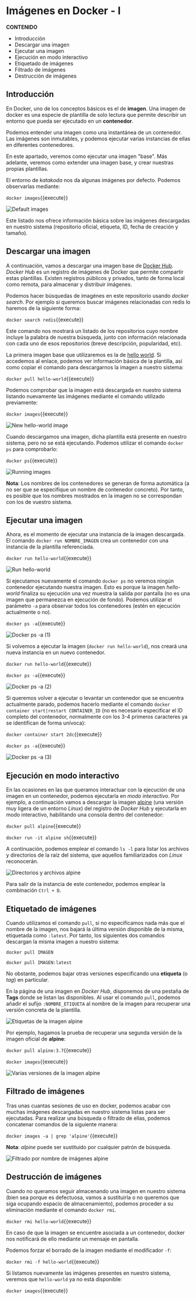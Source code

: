 
# Imágenes en Docker - I

**CONTENIDO**

- Introducción
- Descargar una imagen
- Ejecutar una imagen
- Ejecución en modo interactivo
- Etiquetado de imágenes
- Filtrado de imágenes
- Destrucción de imágenes



## Introducción

En Docker, uno de los conceptos básicos es el de **imagen**. Una imagen de docker es una especie de plantilla de solo lectura que permite describir un entorno que pueda ser ejecutado en un **contenedor**.

Podemos entender una imagen como una instantánea de un contenedor. Las imágenes son inmutables, y podemos ejecutar varias instancias de ellas en diferentes contenedores.

En este apartado, veremos como ejecutar una imagen "base". Más adelante, veremos como extender una imagen base, y crear nuestras propias plantillas.

El entorno de *katakoda* nos da algunas imágenes por defecto. Podemos observarlas mediante:

`docker images`{{execute}}

![Default images](./assets/default_images.png)

Este listado nos ofrece información básica sobre las imágenes descargadas en nuestro sistema (repositorio oficial, etiqueta, ID, fecha de creación y tamaño).



## Descargar una imagen

A continuación, vamos a descargar una imagen base de [Docker Hub](https://hub.docker.com/). *Docker Hub* es un registro de imágenes de Docker que permite compartir estas plantillas. Existen registros públicos y privados, tanto de forma local como remota, para almacenar y distribuir imágenes.

Podemos hacer búsquedas de imagénes en este repositorio usando *docker search*. Por ejemplo si queremos buscar imágenes relacionadas con redis lo haremos de la siguiente forma:

`docker search redis`{{execute}}

Este comando nos mostrará un listado de los repositorios cuyo nombre incluye la palabra de nuestra búsqueda, junto con información relacionada con cada uno de esos repositorios (breve descripción, popularidad, etc).

La primera imagen base que utilizaremos es la de [hello world](https://hub.docker.com/_/hello-world). Si accedemos al enlace, podemos ver información básica de la plantilla, así como copiar el comando para descargarnos la imagen a nuestro sistema:

`docker pull hello-world`{{execute}}

Podemos comprobar que la imagen está descargada en nuestro sistema listando nuevamente las imágenes mediante el comando utilizado previamente:

`docker images`{{execute}}

![New hello-world image](./assets/hello-world_image.png)

Cuando descargamos una imagen, dicha plantilla está presente en nuestro sistema, pero no se está ejecutando. Podemos utilizar el comando `docker ps` para comprobarlo:

`docker ps`{{execute}}

![Running images](./assets/docker_ps.png)

**Nota**: Los nombres de los contenedores se generan de forma automática (a no ser que se especifique un nombre de contenedor concreto). Por tanto, es posible que los nombres mostrados en la imagen no se correspondan con los de vuestro sistema.



## Ejecutar una imagen

Ahora, es el momento de ejecutar una instancia de la imagen descargada. El comando `docker run NOMBRE_IMAGEN` crea un contenedor con una instancia de la plantilla referenciada.

`docker run hello-world`{{execute}}

![Run hello-world](./assets/docker_run_hello-world.png)

Si ejecutamos nuevamente el comando `docker ps` no veremos ningún contenedor ejecutando nuestra imagen. Esto es porque la imagen *hello-world* finaliza su ejecución una vez muestra la salida por pantalla (no es una imagen que permanezca en ejecución de fondo). Podemos utilizar el parámetro `-a` para observar todos los contenedores (estén en ejecución actualmente o no).

`docker ps -a`{{execute}}

![Docker ps -a (1)](./assets/docker_ps_-a_1.png)

Si volvemos a ejecutar la imagen (`docker run hello-world`), nos creará una nueva instancia en un nuevo contenedor.

`docker run hello-world`{{execute}}

`docker ps -a`{{execute}}

![Docker ps -a (2)](./assets/docker_ps_-a_2.png)

Si queremos volver a ejecutar o levantar un contenedor que se encuentra actualmente parado, podemos hacerlo mediante el comando `docker container start|restart CONTAINER_ID` (no es necesario especificar el ID completo del contenedor, normalmente con los 3-4 primeros caracteres ya se identifican de forma unívoca):

`docker container start 2dc`{{execute}}

`docker ps -a`{{execute}}

![Docker ps -a (3)](./assets/docker_ps_-a_3.png)



## Ejecución en modo interactivo

En las ocasiones en las que queramos interactuar con la ejecución de una imagen en un contenedor, podemos ejecutarla en *modo interactivo*. Por ejemplo, a continuación vamos a descargar la imagen [alpine](https://hub.docker.com/_/alpine) (una versión muy ligera de un entorno *Linux*) del registro de *Docker Hub* y ejecutarla en modo interactivo, habilitando una consola dentro del contenedor:

`docker pull alpine`{{execute}}

`docker run -it alpine sh`{{execute}}

A continuación, podemos emplear el comando `ls -l` para listar los archivos y directorios de la raíz del sistema, que aquellos familiarizados con *Linux* reconocerán.

![Directorios y archivos *alpine*](./assets/alpine_ls-l.png)

Para salir de la instancia de este contenedor, podemos emplear la combinación `Ctrl + D`.



## Etiquetado de imágenes

Cuando utilizamos el comando `pull`, si no especificamos nada más que el nombre de la imagen, nos bajará la última versión disponible de la misma, etiquetada como `:latest`. Por tanto, los siguientes dos comandos descargan la misma imagen a nuestro sistema:

`docker pull IMAGEN`

`docker pull IMAGEN:latest`

No obstante, podemos bajar otras versiones especificando una **etiqueta** (o *tag*) en particular.

En la página de una imagen en *Docker Hub*, disponemos de una pestaña de **Tags** donde se listan las disponibles. Al usar el comando `pull`, podemos añadir el sufijo `:NOMBRE_ETIQUETA` al nombre de la imagen para recuperar una versión concreta de la plantilla.

![Etiquetas de la imagen *alpine*](./assets/alpine_tags.png)

Por ejemplo, hagamos la prueba de recuperar una segunda versión de la imagen oficial de **alpine**:

`docker pull alpine:3.7`{{execute}}

`docker images`{{execute}}

![Varias versiones de la imagen *alpine*](./assets/alpine_images.png)



## Filtrado de imágenes

Tras unas cuantas sesiones de uso en docker, podemos acabar con muchas imágenes descargadas en nuestro sistema listas para ser ejecutadas. Para realizar una búsqueda o filtrado de ellas, podemos concatenar comandos de la siguiente manera:

`docker images -a | grep 'alpine'`{{execute}}

**Nota**: *alpine* puede ser sustituído por cualquier patrón de búsqueda.

![Filtrado por nombre de imágenes *alpine*](./assets/alpine_grep.png)



## Destrucción de imágenes

Cuando no queramos seguir almacenando una imagen en nuestro sistema (bien sea porque es defectuosa, vamos a sustituirla o no queremos que siga ocupando espacio de almacenamiento), podemos proceder a su eliminación mediante el comando `docker rmi`.

`docker rmi hello-world`{{execute}}

En caso de que la imagen se encuentre asociada a un contenedor, docker nos notificará de ello mediante un mensaje en pantalla.

Podemos forzar el borrado de la imagen mediante el modificador `-f`:

`docker rmi -f hello-world`{{execute}}

Si listamos nuevamente las imágenes presentes en nuestro sistema, veremos que `hello-world` ya no está disponible:

`docker images`{{execute}}
